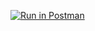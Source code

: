 [![Run in Postman](https://run.pstmn.io/button.svg)](https://app.getpostman.com/run-collection/dae921c2076893b36d88)
<div id="swagger-ui"></div>
<style> .swagger-ui .scheme-container, .swagger-ui .topbar { display: none !important; } </style>
<link rel="stylesheet" type="text/css" href="https://cdnjs.cloudflare.com/ajax/libs/swagger-ui/3.27.0/swagger-ui.css">
<script src="../../assets/swagger-ui-bundle.js"></script>
<!-- <script src="../../assets/swagger-ui.min.js"></script> -->
<script src="../../assets/swagger-ui-standalone-preset.js"></script>
<script>
window.onload = function() {
  // Begin Swagger UI call region
  const ui = SwaggerUIBundle({
    url: "../../microservices-yaml/iam.yaml ",
    dom_id: '#swagger-ui',
    deepLinking: true,
    presets: [
      SwaggerUIBundle.presets.apis,
      SwaggerUIStandalonePreset
    ],
    layout: "StandaloneLayout"
  })
  window.ui = ui
}
</script>